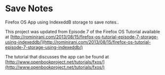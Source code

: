 Save Notes
==========

Firefox OS App using IndexeddB storage to save notes..

This project was updated from Episode 7 of the Firefox OS Tutorial available at
[http://rominirani.com/2013/08/15/firefox-os-tutorial-episode-7-storage-using-indexeddb/](http://rominirani.com/2013/08/15/firefox-os-tutorial-episode-7-storage-using-indexeddb/)

The tutorial that discusses the app can be found at
[http://www.openbookproject.net/tutorials/fxos/](http://www.openbookproject.net/tutorials/fxos/)
